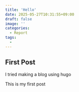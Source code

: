 ```yaml
---
title: 'Hello'
date: 2025-05-27T10:31:55+09:00
draft: false
image: ''
categories:
  - Report
tags:
  - 
---
```


## First Post

I tried making a blog using hugo

This is my first post